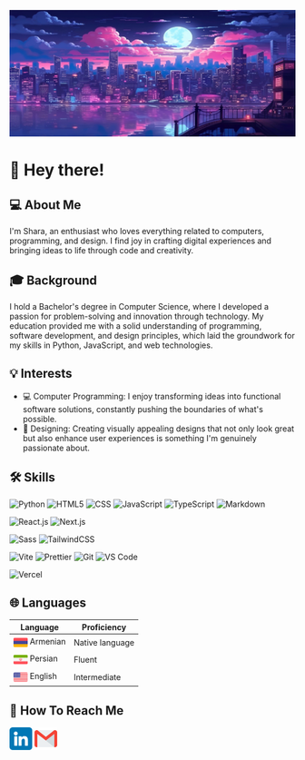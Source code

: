 <p align="center"><img src="./assets/banners/night-city.jpg"></p>

# 👋 Hey there!

## 💻 About Me

I'm Shara, an enthusiast who loves everything related to computers, programming, and design. I find joy in crafting digital experiences and bringing ideas to life through code and creativity.

## 🎓 Background

I hold a Bachelor's degree in Computer Science, where I developed a passion for problem-solving and innovation through technology. My education provided me with a solid understanding of programming, software development, and design principles, which laid the groundwork for my skills in Python, JavaScript, and web technologies.

## 💡 Interests

- 💻 Computer Programming: I enjoy transforming ideas into functional software solutions, constantly pushing the boundaries of what's possible.
- 🎨 Designing: Creating visually appealing designs that not only look great but also enhance user experiences is something I'm genuinely passionate about.

## 🛠️ Skills

![Python](https://img.shields.io/badge/-Python-3776AB?style=flat-square&logo=python&logoColor=white)
![HTML5](https://img.shields.io/badge/-HTML5-%23E44D27?style=flat-square&logo=html5&logoColor=ffffff)
![CSS](https://img.shields.io/badge/-CSS-%231572B6?style=flat-square&logo=css3)
![JavaScript](https://img.shields.io/badge/-JavaScript-%23F7DF1C?style=flat-square&logo=javascript&logoColor=000000&color=%23FFCE5A)
![TypeScript](https://img.shields.io/badge/-TypeScript-007ACC?style=flat-square&logo=typescript&logoColor=white)
![Markdown](https://img.shields.io/badge/-Markdown-000000?style=flat-square&logo=markdown&logoColor=white)

![React.js](https://img.shields.io/badge/-React.js-%23282C34?style=flat-square&logo=react)
![Next.js](https://img.shields.io/badge/-Next.js-%23000000?style=flat-square&logo=nextdotjs)

![Sass](https://img.shields.io/badge/-Sass-%23CC6699?style=flat-square&logo=sass&logoColor=ffffff)
![TailwindCSS](https://img.shields.io/badge/-TailwindCSS-%231a202c?style=flat-square&logo=tailwind-css)

![Vite](https://img.shields.io/badge/-Vite-%23646CFF?style=flat-square&logo=vite&logoColor=ffffff)
![Prettier](https://img.shields.io/badge/-Prettier-%23F7B93E?style=flat-square&logo=prettier&logoColor=ffffff)
![Git](https://img.shields.io/badge/-Git-%23F05032?style=flat-square&logo=git&logoColor=%23ffffff)
![VS Code](https://img.shields.io/badge/-VSCode-%23007ACC?style=flat-square&logo=visual-studio-code)

![Vercel](https://img.shields.io/badge/-Vercel-%23ffffff?style=flat-square&logo=vercel&logoColor=000000)

## 🌐 Languages

| Language                                                                                                      | Proficiency     |
| ------------------------------------------------------------------------------------------------------------- | --------------- |
| <img src="./assets/flags/armenia.png" width="25" height="25" style="vertical-align: middle;" /> Armenian      | Native language |
| <img src="./assets/flags/iran.png" width="25" height="25" style="vertical-align: middle;" /> Persian          | Fluent          |
| <img src="./assets/flags/united-states.png" width="25" height="25" style="vertical-align: middle;" /> English | Intermediate    |

## 📧 How To Reach Me

[<img src="./assets/socials/linkedin.png" height="40em" align="center" alt="Follow Shara on LinkedIn" title="Follow Shara on LinkedIn"/>](https://www.linkedin.com/in/shara-sh/)
[<img src="./assets/socials/gmail.png" height="40em" align="center" alt="reach Shara on Gmail" title="reach Shara on Gmail"/>](mailto:sharashahverdian@gmail.com)
